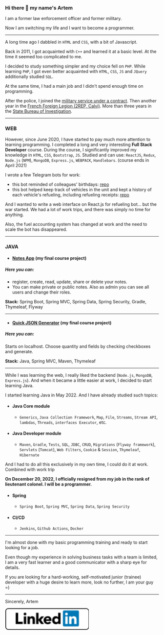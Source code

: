 ### Hi there 👋 my name's Artem

I am a former law enforcement officer and former military.

Now I am switching my life and I want to become a programmer.

---

A long time ago I dabbled in `HTML` and `CSS`, with a bit of Javascript.

Back in 2011, I got acquainted with `C++` and learned it at a basic level. At the time it seemed too complicated to me.

I decided to study something simpler and my choice fell on `PHP`. While learning `PHP`, I got even better acquainted with `HTML`, `CSS`, `JS` and `JQuery` additionally studied `SQL`.

At the same time, I had a main job and I didn't spend enough time on programming.

After the police, I joined the [military service under a contract](https://do.gov.ua/en/main-page/). Then another year in the [French Foreign Legion (2REP, Calvi)](http://foreignlegion.info/units/2nd-foreign-parachute-regiment/). More than three years in the [State Bureau of Investigation](https://dbr.gov.ua/en/).

---

### WEB

However, since June 2020, I have started to pay much more attention to learning programming. I completed a long and very interesting **Full Stack Developer** course. During the course, I significantly improved my knowledge in `HTML`, `CSS`, `Bootstrap`, `JS`. Studied and can use: `ReactJS`, `Redux`, `Node.js` (`NPM`), `MongoDB`, `Express.js`, `WEBPACK`, `Handlebars`. (course ends in April 2021)

I wrote a few Telegram bots for work:

- this bot reminded of colleagues' birthdays: [repo](https://github.com/xdpiqbx/date-remainder-sf-production)
- this bot helped keep track of vehicles in the unit and kept a history of each vehicle's refueling, including refueling receipts: [repo](https://github.com/xdpiqbx/sbi_refuel_bot)

And I wanted to write a web interface on React.js for refueling bot... but the war started. We had a lot of work trips, and there was simply no time for anything.

Also, the fuel accounting system has changed at work and the need to scale the bot has disappeared.

---

### JAVA

- #### [Notes App](https://github.com/xdpiqbx/goit-java-final-course-project-notes) (my final course project)

##### Here you can:
- register, create, read, update, share or delete your notes.
- You can make private or public notes. Also as admin you can see all users and change their roles.
    
**Stack:** Spring Boot, Spring MVC, Spring Data, Spring Security, Gradle, Thymeleaf, Flyway

---

- #### [Quick JSON Generator](https://github.com/xdpiqbx/java-spring-quick-json-generator) (my final course project)

##### Here you can:
Starts on localhost. Choose quantity and fields by checking checkboxes and generate.

**Stack:** Java, Spring MVC, Maven, Thymeleaf

---

While I was learning the web, I really liked the backend (`Node.js`, `MongoDB`, `Express.js`). And when it became a little easier at work, I decided to start learning Java.

I started learning Java in May 2022. And I have already studied such topics:

- #### Java Core module

  - `Generics`, `Java Collection Framework`, `Map`, `File`, `Streams`, `Stream API`, `lambdas`, `Threads`, `interfaces Executor`, etc.

- #### Java Developer module

  - `Maven`, `Gradle`, `Tests`, `SQL`, `JDBC`, `CRUD`, `Migrations` (`Flyway framework`), `Servlets` (`Tomcat`), `Web Filters`, `Cookie` & `Session`, `Thymeleaf`, `Hibernate`

And I had to do all this exclusively in my own time, I could do it at work. Combined with work trip

**On December 20, 2022, I officially resigned from my job in the rank of lieutenant colonel. I will be a programmer.**

- #### Spring

  - `Spring Boot`, `Spring MVC`, `Spring Data`, `Spring Security`

- #### CI/CD

  - `Jenkins`, `Github Actions`, `Docker`

---

I'm almost done with my basic programming training and ready to start looking for a job.

Even though my experience in solving business tasks with a team is limited, I am a very fast learner and a good communicator with a sharp eye for details.

If you are looking for a hard-working, self-motivated junior (trainee) developer with a huge desire to learn more, look no further, I am your guy =)

---

Sincerely, Artem

[![linkedin_banner](./images/linkedin_banner.svg)](https://www.linkedin.com/in/artem-usenko/)
